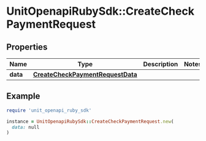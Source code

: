 # UnitOpenapiRubySdk::CreateCheckPaymentRequest

## Properties

| Name | Type | Description | Notes |
| ---- | ---- | ----------- | ----- |
| **data** | [**CreateCheckPaymentRequestData**](CreateCheckPaymentRequestData.md) |  |  |

## Example

```ruby
require 'unit_openapi_ruby_sdk'

instance = UnitOpenapiRubySdk::CreateCheckPaymentRequest.new(
  data: null
)
```

